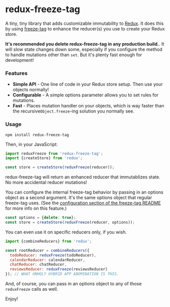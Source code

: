# redux-freeze-tag

A tiny, tiny library that adds customizable immutability to [Redux][Redux]. It does this by using [freeze-tag][freeze-tag] to enhance the reducer(s) you use to create your Redux store.

**It's recommended you delete redux-freeze-tag in any production build.**. It will slow state changes down some, especially if you configure the method to handle mutations other than `set`. But it's plenty fast enough for development!


### Features

* **Simple API** - One line of code in your Redux store setup. Then use your objects normally!
* **Configurable** - A simple options parameter allows you to set rules for mutations.
* **Fast** - Places mutation handler on your objects, which is way faster than the recursive`Object.freeze`-ing solution you normally see.

### Usage

```shell
npm install redux-freeze-tag
```

Then, in your JavaScript:

```javascript
import reduxFreeze from 'redux-freeze-tag';
import {createStore} from 'redux';

const store = createStore(reduxFreeze(reducer));
```

redux-freeze-tag will return an enhanced reducer that immutablizes state. No more accidental reducer mutations!

You can configure the internal freeze-tag behavior by passing in an options object as a second argument. It's the same options object that regular freeze-tag uses. (See the [configuration section of the freeze-tag README][configuration section of the freeze-tag README] for more info on this feature.)

```javascript
const options = {delete: true};
const store = createStore(reduxFreeze(reducer, options));
```

You can even use it on specific reducers only, if you wish.

```javascript
import {combineReducers} from 'redux';

const rootReducer = combineReducers({
  todoReducer: reduxFreeze(todoReducer),
  calendarReducer: calendarReducer,
  chatReducer: chatReducer,
  reviewsReducer: reduxFreeze(reviewsReducer)
}); // WHAT UNHOLY HYBRID APP ABOMINATION IS THIS.
```

And, of course, you can pass in an options object to any of those `reduxFreeze` calls as well.

Enjoy!

[Redux]: https://redux.js.org/
[freeze-tag]: https://github.com/abbreviatedman/freeze-tag
[configuration section of the freeze-tag README]: https://github.com/abbreviatedman/freeze-tag#configuration
